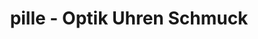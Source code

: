 ---
title: "pille - Optik Uhren Schmuck"
url: /twistringen/pille-optik-uhren-schmuck/
shop: Optiker
---